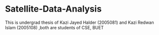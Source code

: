 # Satellite-Data-Analysis
This is undergrad thesis of Kazi  Jayed Halder (2005081) and Kazi Redwan Islam (2005108) ,both are students of CSE, BUET
